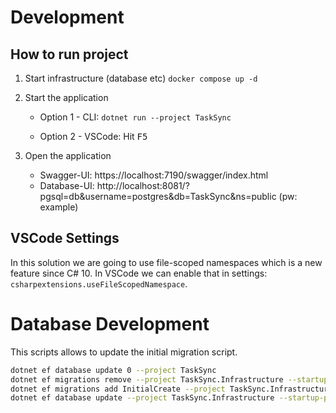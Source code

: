 # Development

## How to run project
1. Start infrastructure (database etc) ``docker compose up -d``

2. Start the application
    - Option 1 - CLI: ``dotnet run --project TaskSync``

    - Option 2 - VSCode: Hit <kbd>F5</kbd>
3. Open the application
    - Swagger-UI: https://localhost:7190/swagger/index.html
    - Database-UI: http://localhost:8081/?pgsql=db&username=postgres&db=TaskSync&ns=public (pw: example)

## VSCode Settings
In this solution we are going to use file-scoped namespaces which is a new feature since C# 10.
In VSCode we can enable that in settings: `csharpextensions.useFileScopedNamespace`.

# Database Development
This scripts allows to update the initial migration script. 
```sh
dotnet ef database update 0 --project TaskSync
dotnet ef migrations remove --project TaskSync.Infrastructure --startup-project TaskSync
dotnet ef migrations add InitialCreate --project TaskSync.Infrastructure --startup-project TaskSync
dotnet ef database update --project TaskSync.Infrastructure --startup-project TaskSync
```
